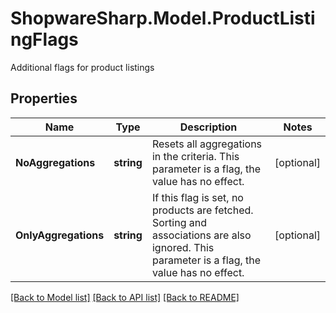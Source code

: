 # ShopwareSharp.Model.ProductListingFlags
Additional flags for product listings

## Properties

Name | Type | Description | Notes
------------ | ------------- | ------------- | -------------
**NoAggregations** | **string** | Resets all aggregations in the criteria. This parameter is a flag, the value has no effect. | [optional] 
**OnlyAggregations** | **string** | If this flag is set, no products are fetched. Sorting and associations are also ignored. This parameter is a flag, the value has no effect. | [optional] 

[[Back to Model list]](../../README.md#documentation-for-models) [[Back to API list]](../../README.md#documentation-for-api-endpoints) [[Back to README]](../../README.md)


